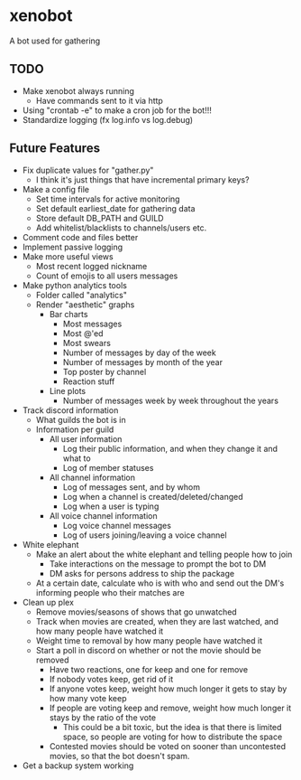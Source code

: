 # xenobot

A bot used for gathering 

## TODO
- Make xenobot always running
  - Have commands sent to it via http
- Using "crontab -e" to make a cron job for the bot!!!
- Standardize logging (fx log.info vs log.debug) 

## Future Features
- Fix duplicate values for "gather.py"
  - I think it's just things that have incremental primary keys?
- Make a config file
  - Set time intervals for active monitoring
  - Set default earliest\_date for gathering data
  - Store default DB\_PATH and GUILD
  - Add whitelist/blacklists to channels/users etc.
- Comment code and files better
- Implement passive logging
- Make more useful views
  - Most recent logged nickname
  - Count of emojis to all users messages
- Make python analytics tools
  - Folder called "analytics"
  - Render "aesthetic" graphs
    - Bar charts
      - Most messages
      - Most @'ed
      - Most swears
      - Number of messages by day of the week
      - Number of messages by month of the year
      - Top poster by channel
      - Reaction stuff
    - Line plots
      - Number of messages week by week throughout the years
- Track discord information
  - What guilds the bot is in
  - Information per guild
    - All user information
      - Log their public information, and when they change it and what to
      - Log of member statuses
    - All channel information
      - Log of messages sent, and by whom
      - Log when a channel is created/deleted/changed
      - Log when a user is typing
    - All voice channel information
      - Log voice channel messages
      - Log of users joining/leaving a voice channel
- White elephant
  - Make an alert about the white elephant and telling people how to join
    - Take interactions on the message to prompt the bot to DM
    - DM asks for persons address to ship the package
  - At a certain date, calculate who is with who and send out the DM's informing people who their matches are
- Clean up plex
  - Remove movies/seasons of shows that go unwatched
  - Track when movies are created, when they are last watched, and how many people have watched it
  - Weight time to removal by how many people have watched it
  - Start a poll in discord on whether or not the movie should be removed
    - Have two reactions, one for keep and one for remove
    - If nobody votes keep, get rid of it
    - If anyone votes keep, weight how much longer it gets to stay by how many vote keep
    - If people are voting keep and remove, weight how much longer it stays by the ratio of the vote
      - This could be a bit toxic, but the idea is that there is limited space, so people are voting for how to distribute the space
    - Contested movies should be voted on sooner than uncontested movies, so that the bot doesn't spam.
- Get a backup system working
